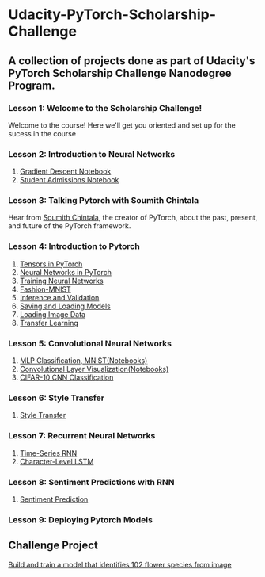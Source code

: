 # Udacity-PyTorch-Scholarship-Challenge
## A collection of projects done as part of Udacity's PyTorch Scholarship Challenge Nanodegree Program.
### Lesson 1: Welcome to the Scholarship Challenge!
Welcome to the course! Here we'll get you oriented and set up for the sucess in the course
### Lesson 2: Introduction to Neural Networks
1. [Gradient Descent Notebook](https://github.com/ucheBest/Udacity-PyTorch-Scholarship-Challenge/blob/master/L2%20intro-neural-networks/gradient-descent/GradientDescent.ipynb)
2. [Student Admissions Notebook](https://github.com/ucheBest/Udacity-PyTorch-Scholarship-Challenge/blob/master/L2%20intro-neural-networks/student-admissions/StudentAdmissions.ipynb)
### Lesson 3: Talking Pytorch with Soumith Chintala
Hear from [Soumith Chintala](https://github.com/soumith), the creator of PyTorch, about the past, present, and future of the PyTorch framework.
### Lesson 4: Introduction to Pytorch
1. [Tensors in PyTorch](https://github.com/ucheBest/Udacity-PyTorch-Scholarship-Challenge/blob/master/L4%20intro-to-pytorch/Part%201%20-%20Tensors%20in%20PyTorch.ipynb)
2. [Neural Networks in PyTorch](https://github.com/ucheBest/Udacity-PyTorch-Scholarship-Challenge/blob/master/L4%20intro-to-pytorch/Part%202%20-%20Neural%20Networks%20in%20PyTorch.ipynb)
3. [Training Neural Networks](https://github.com/ucheBest/Udacity-PyTorch-Scholarship-Challenge/blob/master/L4%20intro-to-pytorch/Part%203%20-%20Training%20Neural%20Networks.ipynb)
4. [Fashion-MNIST](https://github.com/ucheBest/Udacity-PyTorch-Scholarship-Challenge/blob/master/L4%20intro-to-pytorch/Part%204%20-%20Fashion-MNIST.ipynb)
5. [Inference and Validation](https://github.com/ucheBest/Udacity-PyTorch-Scholarship-Challenge/blob/master/L4%20intro-to-pytorch/Part%205%20-%20Inference%20and%20Validation.ipynb)
6. [Saving and Loading Models](https://github.com/ucheBest/Udacity-PyTorch-Scholarship-Challenge/blob/master/L4%20intro-to-pytorch/Part%206%20-%20Saving%20and%20Loading%20Models.ipynb)
7. [Loading Image Data](https://github.com/ucheBest/Udacity-PyTorch-Scholarship-Challenge/blob/master/L4%20intro-to-pytorch/Part%207%20-%20Loading%20Image%20Data.ipynb)
8. [Transfer Learning](https://github.com/ucheBest/Udacity-PyTorch-Scholarship-Challenge/blob/master/L4%20intro-to-pytorch/Part%208%20-%20Transfer%20Learning.ipynb)
### Lesson 5: Convolutional Neural Networks
1. [MLP Classification, MNIST(Notebooks)](https://github.com/ucheBest/Udacity-PyTorch-Scholarship-Challenge/tree/master/L5%20convolutional-neural-networks/mnist-mlp)
2. [Convolutional Layer Visualization(Notebooks)](https://github.com/ucheBest/Udacity-PyTorch-Scholarship-Challenge/tree/master/L5%20convolutional-neural-networks/conv-visualization)
3. [CIFAR-10 CNN Classification](https://github.com/ucheBest/Udacity-PyTorch-Scholarship-Challenge/tree/master/L5%20convolutional-neural-networks/mnist-mlp)
### Lesson 6: Style Transfer
1. [Style Transfer](https://github.com/ucheBest/Udacity-PyTorch-Scholarship-Challenge/blob/master/L6%20style-transfer/Style_Transfer.ipynb)
### Lesson 7: Recurrent Neural Networks
1. [Time-Series RNN](https://github.com/ucheBest/Udacity-PyTorch-Scholarship-Challenge/blob/master/L7%20recurrent-neural-networks/time-series/Simple_RNN.ipynb)
2. [Character-Level LSTM](https://github.com/ucheBest/Udacity-PyTorch-Scholarship-Challenge/blob/master/L7%20recurrent-neural-networks/char-rnn/Character_Level_RNN.ipynb)
### Lesson 8: Sentiment Predictions with RNN
1. [Sentiment Prediction](https://github.com/ucheBest/Udacity-PyTorch-Scholarship-Challenge/blob/master/L8%20sentiment-rnn/Sentiment_RNN.ipynb)
### Lesson 9: Deploying Pytorch Models
## Challenge Project
[Build and train a model that identifies 102 flower species from image](https://github.com/ucheBest/Udacity-PyTorch-Scholarship-Challenge/blob/master/Lab%20Challenge-Project/Image_Classifier_Project.ipynb)

